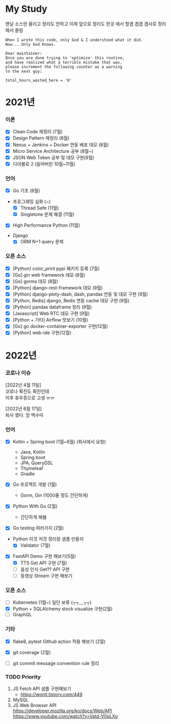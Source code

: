 # My Study
맨날 소스만 올리고 정리도 안하고 
이제 앞으로 정리도 한곳 에서 할겸 겸겸 겸사로 정리해서 올림
```
When I wrote this code, only God & I understood what it did.  
Now... Only God Knows.

Dear maintainer:
Once you are done trying to 'optimize' this routine,
and have realized what a terrible mistake that was,
please increment the following counter as a warning
to the next guy:

total_hours_wasted_here = '0'
```

# 2021년
### 이론
- [X] Clean Code 재정리 (7월)
- [X] Design Pattern 재정리 (8월)
- [X] Nexus + Jenkins + Docker 연동 배포 데모 (8월)
- [X] Micro Service Architecture 공부 (8월~)
- [X] JSON Web Token 공부 및 데모 구현(9월)
- [X] 디아블로 2 (잃어버린 10월~11월)

### 언어
- [X] Go 기초 (8월)
- 프로그래밍 심화 (~)
    - [X] Thread Safe (11월)
    - [X] Singletone 문제 해결 (11월)   
- [X] High Performance Python (11월)
- Django
  - [X] ORM N+1 query 문제  

### 오픈 소스
- [X] [Python] color_print pypi 패키지 등록 (7월)
- [X] [Go] gin web framework 데모 (8월) 
- [X] [Go] gorms 데모 (8월)
- [X] [Python] django-rest-framework 데모 (9월)
- [X] [Python] django-ploty-dash, dash, pandas 연동 및 데모 구현 (9월)
- [x] [Python, Redis] django, Redis 연동 cache 데모 구현 (9월)
- [X] [Python] pandas dataframe 정리 (9월)
- [X] [Javascript] Web RTC 데모 구현 (9월)
- [X] [Python + 기타] Airflow 맛보기 (10월)
- [X] [Go] go docker-container-exporter 구현(12월)
- [X] [Python] web-ide 구현(12월)

# 2022년

### 코로나 이슈
[2022년 4월 11일]   
코로나 확진도 확진인데   
이후 휴우증으로 고생 ㅠㅠ

[2022년 6월 17일]  
퇴사 했다. 앙 백수띠

### 언어
- [X] Kotlin + Spring boot (1월~6월) (회사에서 요청)
  - Java, Kotlin
  - Spring boot
  - JPA, QueryDSL
  - Thymeleaf
  - Gradle

- [X] Go 프로젝트 개발 (1월)
  - Gorm, Gin (1000줄 정도 간단하게)
  
- [X] Python With Go (2월)
  - 간단하게 해봄
  
- [X] Go testing 여러가지 (2월)

- Python 이것 저것 정리랑 샘플 만들자
  - [X] Validator (7월)

- [X] FastAPI Demo 구현 해보기(5월)
  - [X] TTS Get API 구현 (7월)
  - [ ] 음성 인식 Get?? API 구현
  - [ ] 동영상 Stream 구현 해보기

### 오픈 소스
- [ ] Kubernetes (1월~) 일단 보류 (┬┬﹏┬┬)
- [X] Python + SQLAlchemy stock visualize 구현(2월)
- [ ] GraphQL

### 기타
- [X] flake8, pytest Github action 적용 해보기 (2월)
- [X] git coverage (2월)
- [ ] git commit message convention rule 정리


### TODO Priority
1. JS Fetch API 샘플 구현해보기
   - https://wonit.tistory.com/449
2. MySQL
3. JS Web Browser API  
https://developer.mozilla.org/ko/docs/Web/API  
https://www.youtube.com/watch?v=Vatd-V0pLXo

